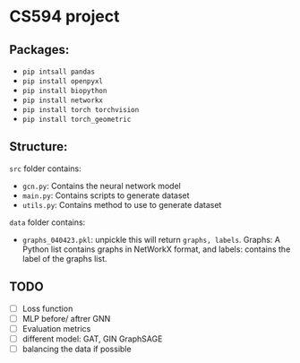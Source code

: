 # CS594 project
## Packages: 
- ```pip intsall pandas```
- ```pip install openpyxl```
- ```pip install biopython```
- ```pip install networkx ```
- ```pip install torch torchvision```
- ```pip install torch_geometric```

## Structure:
```src``` folder contains:
- ```gcn.py```: Contains the neural network model
- ```main.py```: Contains scripts to generate dataset
- ```utils.py```: Contains method to use to generate dataset


```data``` folder contains:
- ```graphs_040423.pkl```: unpickle this will return ```graphs, labels```. Graphs: A Python list contains graphs in NetWorkX format, and labels: contains the label of the graphs list. 

## TODO 
- [ ] Loss function
- [ ] MLP before/ aftrer GNN 
- [ ] Evaluation metrics
- [ ] different model: GAT, GIN GraphSAGE 
- [ ] balancing the data if possible 
